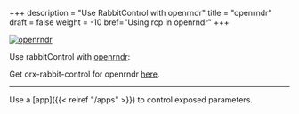 +++
description = "Use RabbitControl with openrndr"
title = "openrndr"
draft = false
weight = -10
bref="Using rcp in openrndr"
+++

[![openrndr](/logos/openrndr.png#center)](https://openrndr.org/)

Use rabbitControl with [openrndr](https://openrndr.org/):

Get orx-rabbit-control for openrndr [here](https://github.com/openrndr/orx).

---
Use a [app]({{< relref "/apps" >}}) to control exposed parameters.
